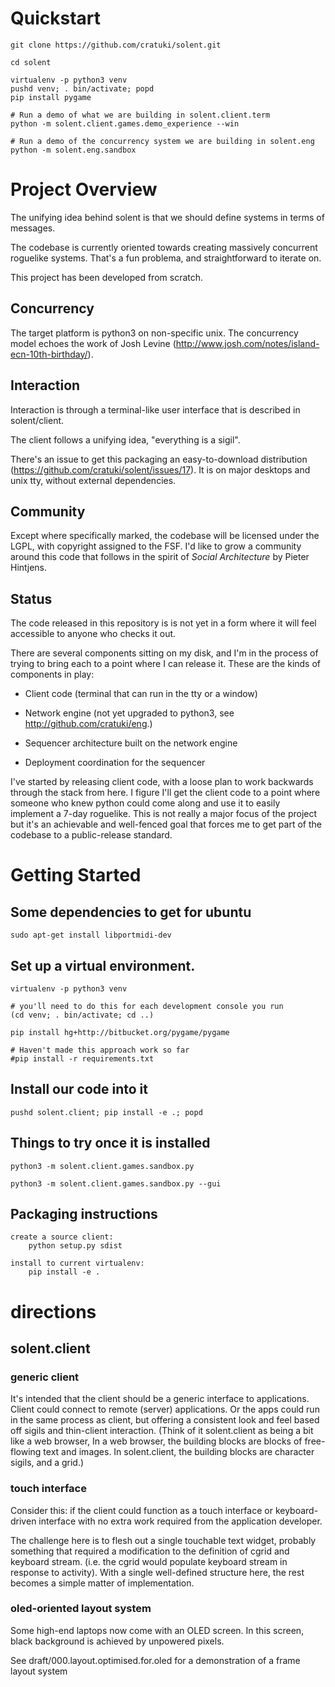 # Quickstart

```
git clone https://github.com/cratuki/solent.git

cd solent

virtualenv -p python3 venv
pushd venv; . bin/activate; popd
pip install pygame

# Run a demo of what we are building in solent.client.term
python -m solent.client.games.demo_experience --win

# Run a demo of the concurrency system we are building in solent.eng
python -m solent.eng.sandbox
```

# Project Overview

The unifying idea behind solent is that we should define systems in terms of
messages.

The codebase is currently oriented towards creating massively concurrent
roguelike systems. That's a fun problema, and straightforward to iterate on.

This project has been developed from scratch.

## Concurrency

The target platform is python3
on non-specific unix. The concurrency model echoes the work of Josh Levine
(http://www.josh.com/notes/island-ecn-10th-birthday/).

## Interaction

Interaction is through a terminal-like user interface that is described in
solent/client.

The client follows a unifying idea, "everything is a sigil".

There's an issue to get this packaging an easy-to-download distribution
(https://github.com/cratuki/solent/issues/17). It is on major desktops and
unix tty, without external dependencies.

## Community

Except where specifically marked, the codebase will be licensed under the
LGPL, with copyright assigned to the FSF. I'd like to grow a community around
this code that follows in the spirit of _Social Architecture_ by Pieter
Hintjens.

## Status

The code released in this repository is is not yet in a form where it will
feel accessible to anyone who checks it out.

There are several components sitting on my disk, and I'm in the process of
trying to bring each to a point where I can release it. These are the kinds of
components in play:

* Client code (terminal that can run in the tty or a window)

* Network engine (not yet upgraded to python3, see http://github.com/cratuki/eng.)

* Sequencer architecture built on the network engine

* Deployment coordination for the sequencer

I've started by releasing client code, with a loose plan to work backwards
through the stack from here. I figure I'll get the client code to a point
where someone who knew python could come along and use it to easily implement
a 7-day roguelike. This is not really a major focus of the project but it's an
achievable and well-fenced goal that forces me to get part of the codebase to
a public-release standard.

# Getting Started

## Some dependencies to get for ubuntu

````
sudo apt-get install libportmidi-dev
````


## Set up a virtual environment.

````
virtualenv -p python3 venv

# you'll need to do this for each development console you run
(cd venv; . bin/activate; cd ..)

pip install hg+http://bitbucket.org/pygame/pygame

# Haven't made this approach work so far
#pip install -r requirements.txt
````


## Install our code into it

````
pushd solent.client; pip install -e .; popd
````


## Things to try once it is installed

````
python3 -m solent.client.games.sandbox.py

python3 -m solent.client.games.sandbox.py --gui
````


## Packaging instructions

````
create a source client:
    python setup.py sdist

install to current virtualenv:
    pip install -e .
````

# directions

## solent.client

### generic client

It's intended that the client should be a generic interface to applications.
Client could connect to remote (server) applications. Or the apps could run in
the same process as client, but offering a consistent look and feel based off
sigils and thin-client interaction. (Think of it solent.client as being a bit
like a web browser, In a web browser, the building blocks are blocks of
free-flowing text and images. In solent.client, the building blocks are
character sigils, and a grid.)

### touch interface

Consider this: if the client could function as a touch interface or
keyboard-driven interface with no extra work required from the application
developer.

The challenge here is to flesh out a single touchable text widget, probably
something that required a modification to the definition of cgrid and keyboard
stream. (i.e. the cgrid would populate keyboard stream in response to
activity). With a single well-defined structure here, the rest becomes a
simple matter of implementation.

### oled-oriented layout system

Some high-end laptops now come with an OLED screen. In this screen, black
background is achieved by unpowered pixels.

See draft/000.layout.optimised.for.oled for a demonstration of a frame
layout system


